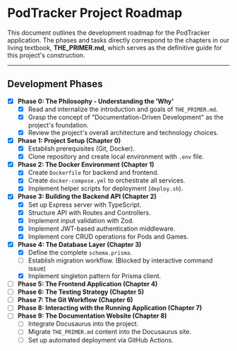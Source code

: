 # PodTracker Project Roadmap

This document outlines the development roadmap for the PodTracker application. The phases and tasks directly correspond to the chapters in our living textbook, **THE_PRIMER.md**, which serves as the definitive guide for this project's construction.

---

## Development Phases

- [x] **Phase 0: The Philosophy - Understanding the 'Why'**
  - [x] Read and internalize the introduction and goals of `THE_PRIMER.md`.
  - [x] Grasp the concept of "Documentation-Driven Development" as the project's foundation.
  - [x] Review the project's overall architecture and technology choices.

- [x] **Phase 1: Project Setup (Chapter 0)**
  - [x] Establish prerequisites (Git, Docker).
  - [x] Clone repository and create local environment with `.env` file.

- [x] **Phase 2: The Docker Environment (Chapter 1)**
  - [x] Create `Dockerfile` for backend and frontend.
  - [x] Create `docker-compose.yml` to orchestrate all services.
  - [x] Implement helper scripts for deployment (`deploy.sh`).

- [x] **Phase 3: Building the Backend API (Chapter 2)**
  - [x] Set up Express server with TypeScript.
  - [x] Structure API with Routes and Controllers.
  - [x] Implement input validation with Zod.
  - [x] Implement JWT-based authentication middleware.
  - [x] Implement core CRUD operations for Pods and Games.

- [x] **Phase 4: The Database Layer (Chapter 3)**
  - [x] Define the complete `schema.prisma`.
  - [ ] Establish migration workflow. (Blocked by interactive command issue)
  - [x] Implement singleton pattern for Prisma client.

- [ ] **Phase 5: The Frontend Application (Chapter 4)**
- [ ] **Phase 6: The Testing Strategy (Chapter 5)**
- [ ] **Phase 7: The Git Workflow (Chapter 6)**
- [ ] **Phase 8: Interacting with the Running Application (Chapter 7)**
- [ ] **Phase 9: The Documentation Website (Chapter 8)**
  - [ ] Integrate Docusaurus into the project.
  - [ ] Migrate `THE_PRIMER.md` content into the Docusaurus site.
  - [ ] Set up automated deployment via GitHub Actions.